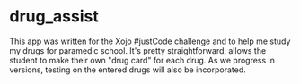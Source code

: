 # drug_assist
This app was written for the Xojo #justCode challenge and to help me study my drugs for paramedic school.  It's pretty straightforward, allows the student to make their own "drug card" for each drug.  As we progress in versions, testing on the entered drugs will also be incorporated.
